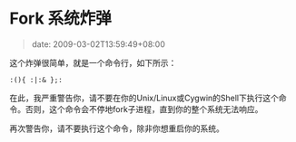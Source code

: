 # Fork 系统炸弹
>date: 2009-03-02T13:59:49+08:00


这个炸弹很简单，就是一个命令行，如下所示：



```
:(){ :|:& };:
```

在此，我严重警告你，请不要在你的Unix/Linux或Cygwin的Shell下执行这个命令。否则，这个命令会不停地fork子进程，直到你的整个系统无法响应。


再次警告你，请不要执行这个命令，除非你想重启你的系统。


